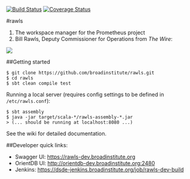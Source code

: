 [![Build Status](https://travis-ci.org/broadinstitute/rawls.svg?branch=master)](https://travis-ci.org/broadinstitute/rawls) [![Coverage Status](https://coveralls.io/repos/broadinstitute/rawls/badge.svg?branch=master)](https://coveralls.io/r/broadinstitute/rawls?branch=master)

#rawls

1. The workspace manager for the Prometheus project
2. Bill Rawls, Deputy Commissioner for Operations from *The Wire*:

![](http://vignette2.wikia.nocookie.net/thewire/images/b/b5/Rawls.jpg)

##Getting started
```
$ git clone https://github.com/broadinstitute/rawls.git
$ cd rawls
$ sbt clean compile test
```

Running a local server (requires config settings to be defined in ```/etc/rawls.conf```):

```
$ sbt assembly
$ java -jar target/scala-*/rawls-assembly-*.jar
> (... should be running at localhost:8080 ...)
```

See the wiki for detailed documentation.

##Developer quick links:
* Swagger UI: https://rawls-dev.broadinstitute.org
* OrientDB UI: http://orientdb-dev.broadinstitute.org:2480
* Jenkins: https://dsde-jenkins.broadinstitute.org/job/rawls-dev-build
